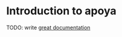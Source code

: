 # Introduction to apoya

TODO: write [great documentation](http://jacobian.org/writing/great-documentation/what-to-write/)
